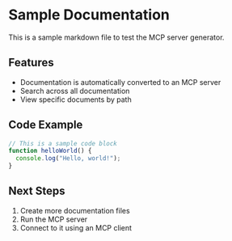 # Sample Documentation

This is a sample markdown file to test the MCP server generator.

## Features

- Documentation is automatically converted to an MCP server
- Search across all documentation
- View specific documents by path

## Code Example

```javascript
// This is a sample code block
function helloWorld() {
  console.log("Hello, world!");
}
```

## Next Steps

1. Create more documentation files
2. Run the MCP server
3. Connect to it using an MCP client 